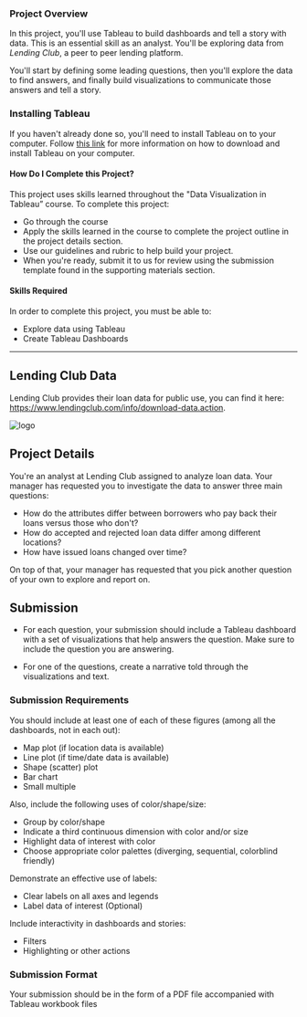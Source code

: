 ### Project Overview

In this project, you'll use Tableau to build dashboards and tell a story with data. This is an essential skill as an analyst. You'll be exploring data from *Lending Club*, a peer to peer lending platform. 

You'll start by defining some leading questions, then you'll explore the data to find answers, and finally build visualizations to communicate those answers and tell a story.

### Installing Tableau

If you haven't already done so, you'll need to install Tableau on to your computer. Follow [this link](http://kb.tableau.com/articles/knowledgebase/downloading-tableau-products) for more information on how to download and install Tableau on your computer.

#### How Do I Complete this Project?

This project uses skills learned throughout the "Data Visualization in Tableau” course. To complete this project:

* Go through the course
* Apply the skills learned in the course to complete the project outline in the project details section. 
* Use our guidelines and rubric to help build your project.
* When you're ready, submit it to us for review using the submission template found in the supporting materials section.

#### Skills Required

In order to complete this project, you must be able to:

* Explore data using Tableau
* Create Tableau Dashboards


------------


## Lending Club Data

Lending Club provides their loan data for public use, you can find it here: https://www.lendingclub.com/info/download-data.action.

![logo](https://d17h27t6h515a5.cloudfront.net/topher/2016/September/57e5589f_lending-club-logo/lending-club-logo.png)

## Project Details

You're an analyst at Lending Club assigned to analyze loan data. Your manager has requested you to investigate the data to answer three main questions:

* How do the attributes differ between borrowers who pay back their loans versus those who don't?
* How do accepted and rejected loan data differ among different locations?
* How have issued loans changed over time?

On top of that, your manager has requested that you pick another question of your own to explore and report on.

## Submission

* For each question, your submission should include a Tableau dashboard with a set of visualizations that help answers the question. Make sure to include the question you are answering.

* For one of the questions, create a narrative told through the visualizations and text.

### Submission Requirements

You should include at least one of each of these figures (among all the dashboards, not in each out):
  * Map plot (if location data is available)
  * Line plot (if time/date data is available)
  * Shape (scatter) plot
  * Bar chart
  * Small multiple

Also, include the following uses of color/shape/size:
  * Group by color/shape
  * Indicate a third continuous dimension with color and/or size
  * Highlight data of interest with color
  * Choose appropriate color palettes (diverging, sequential, colorblind friendly)

Demonstrate an effective use of labels:
  * Clear labels on all axes and legends
  * Label data of interest (Optional)

Include interactivity in dashboards and stories:
  * Filters
  * Highlighting or other actions

### Submission Format
Your submission should be in the form of a PDF file accompanied with Tableau workbook files
